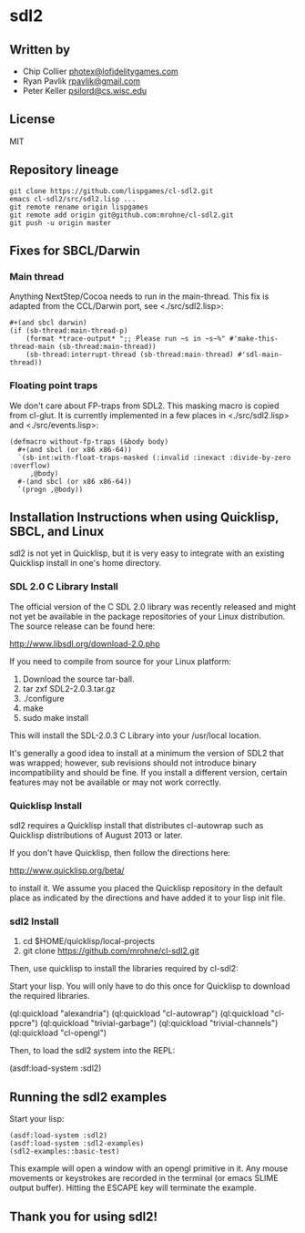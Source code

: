 # sdl2

## Written by

-   Chip Collier <photex@lofidelitygames.com>
-   Ryan Pavlik <rpavlik@gmail.com>
-   Peter Keller <psilord@cs.wisc.edu>

## License

MIT

## Repository lineage

    git clone https://github.com/lispgames/cl-sdl2.git
    emacs cl-sdl2/src/sdl2.lisp ...
    git remote rename origin lispgames
    git remote add origin git@github.com:mrohne/cl-sdl2.git
    git push -u origin master

## Fixes for SBCL/Darwin

### Main thread

Anything NextStep/Cocoa needs to run in the main-thread. This fix
is adapted from the CCL/Darwin port, see <./src/sdl2.lisp>:

    #+(and sbcl darwin)
    (if (sb-thread:main-thread-p)
        (format *trace-output* ";; Please run ~s in ~s~%" #'make-this-thread-main (sb-thread:main-thread))
        (sb-thread:interrupt-thread (sb-thread:main-thread) #'sdl-main-thread))

### Floating point traps

We don't care about FP-traps from SDL2. This masking macro is
copied from cl-glut. It is currently implemented in a few places
in <./src/sdl2.lisp> and <./src/events.lisp>:

    (defmacro without-fp-traps (&body body)
      #+(and sbcl (or x86 x86-64))
      `(sb-int:with-float-traps-masked (:invalid :inexact :divide-by-zero :overflow)
         ,@body)
      #-(and sbcl (or x86 x86-64))
      `(progn ,@body))

## Installation Instructions when using Quicklisp, SBCL, and Linux

sdl2 is not yet in Quicklisp, but it is very easy to integrate with an
existing Quicklisp install in one's home directory.

### SDL 2.0 C Library Install

The official version of the C SDL 2.0 library was recently released and
might not yet be available in the package repositories of your Linux
distribution. The source release can be found here:

<http://www.libsdl.org/download-2.0.php>

If you need to compile from source for your Linux platform:

1.  Download the source tar-ball.
2.  tar zxf SDL2-2.0.3.tar.gz
3.  ./configure
4.  make
5.  sudo make install

This will install the SDL-2.0.3 C Library into your /usr/local location.

It's generally a good idea to install at a minimum the version of
SDL2 that was wrapped; however, sub revisions should not introduce
binary incompatibility and should be fine.  If you install a
different version, certain features may not be available or may
not work correctly.

### Quicklisp Install

sdl2 requires a Quicklisp install that distributes cl-autowrap such as
Quicklisp distributions of August 2013 or later.

If you don't have Quicklisp, then follow the directions here:

<http://www.quicklisp.org/beta/>

to install it. We assume you placed the Quicklisp repository in the default
place as indicated by the directions and have added it to your lisp init
file.

### sdl2 Install

1.  cd $HOME/quicklisp/local-projects
2.  git clone <https://github.com/mrohne/cl-sdl2.git>

Then, use quicklisp to install the libraries required by cl-sdl2:

Start your lisp. You will only have to do this once for Quicklisp to
download the required libraries.

(ql:quickload "alexandria")
(ql:quickload "cl-autowrap")
(ql:quickload "cl-ppcre")
(ql:quickload "trivial-garbage")
(ql:quickload "trivial-channels")
(ql:quickload "cl-opengl")

Then, to load the sdl2 system into the REPL:

(asdf:load-system :sdl2)

## Running the sdl2 examples

Start your lisp:

    (asdf:load-system :sdl2)
    (asdf:load-system :sdl2-examples)
    (sdl2-examples::basic-test)

This example will open a window with an opengl primitive in it. Any mouse
movements or keystrokes are recorded in the terminal (or emacs SLIME output
buffer). Hitting the ESCAPE key will terminate the example.

## Thank you for using sdl2!